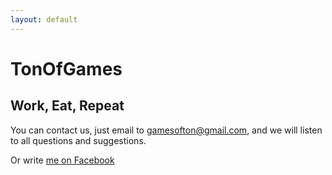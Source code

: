 ```yaml
---
layout: default
---
```


# TonOfGames

## Work, Eat, Repeat

You can contact us, just email to <a href="mailto:gamesofton@gmail.com">gamesofton@gmail.com</a>, and we will listen to all questions and suggestions.

Or write <a href="https://www.facebook.com/nulleof">me on Facebook</a>
